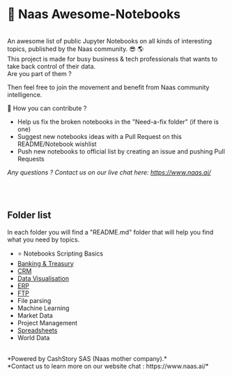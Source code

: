 # 🐙 Naas Awesome-Notebooks
<br>
An awesome list of public Jupyter Notebooks on all kinds of interesting topics, published by the Naas community.
😎 🌎
<br>
This project is made for busy business & tech professionals that wants to take back control of their data. <br>
Are you part of them ? 

Then feel free to join the movement and benefit from Naas community intelligence.

🙏 How you can contribute ? 

- Help us fix the broken notebooks in the "Need-a-fix folder" (if there is one)
- Suggest new notebooks ideas with a Pull Request on this README/Notebook wishlist
- Push new notebooks to official list by creating an issue and pushing Pull Requests 

*Any questions ? Contact us on our live chat here: https://www.naas.ai/*



<br>
<br>

## Folder list 
In each folder you will find a "README.md" folder that will help you find what you need by topics.

- ⭐ Notebooks Scripting Basics
- [Banking & Treasury](https://github.com/jupyter-naas/awesome-notebooks/tree/master/Banking%20%26%20Treasury)
- [CRM](https://github.com/jupyter-naas/awesome-notebooks/tree/master/CRM)
- [Data Visualisation](https://github.com/jupyter-naas/awesome-notebooks/tree/master/Data%20Visualisation)
- [ERP](https://github.com/jupyter-naas/awesome-notebooks/tree/master/ERP) 
- [FTP](https://github.com/jupyter-naas/awesome-notebooks/tree/master/FTP)  
- File parsing
- Machine Learning
- Market Data 
- Project Management 
- [Spreadsheets](https://github.com/jupyter-naas/awesome-notebooks/tree/master/Spreadsheets) 
- World Data 



<br>
*Powered by CashStory SAS (Naas mother company).* 
<br>
*Contact us to learn more on our website chat : https://www.naas.ai/*

